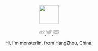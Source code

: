 <div align="center">
  <br>
  <a href="https://monsterlin.com/">
    <img width="60" height="60" src="https://avatars1.githubusercontent.com/u/11073832?s=460&u=a16e1ab134dc7099de92a17acc51feaf9b41d6e0&v=4" />
  </a>
  <br>
  <p>
    <a href="https://weibo.com/codeslin">
      <img width="18" height="18" src="https://github.com/monsterlin/monsterlin/blob/master/imgs/weibo.svg?sanitize=true" />
    </a>
    <a href="https://twitter.com/codeslin">
      <img width="18" height="18"  src="https://github.com/monsterlin/monsterlin/blob/master/imgs/twitter.svg?sanitize=true" />
    </a>
    <a href="mailto:monster941025@gmail.com">
      <img width="18" height="18" src="https://github.com/monsterlin/monsterlin/blob/master/imgs/mail.svg?sanitize=true" />
    </a>
  </p>
  <p>Hi, I'm monsterlin, from HangZhou, China.</p>
</div>
